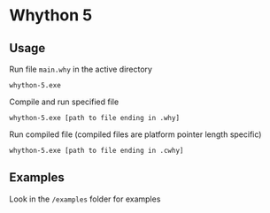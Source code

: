 # Whython 5

## Usage
Run file `main.why` in the active directory
```
whython-5.exe
```

Compile and run specified file
```
whython-5.exe [path to file ending in .why]
```

Run compiled file (compiled files are platform pointer length specific)
```
whython-5.exe [path to file ending in .cwhy]
```

## Examples
Look in the `/examples` folder for examples